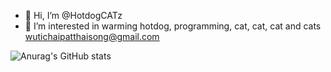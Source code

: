 - 👋 Hi, I’m @HotdogCATz
- 👀 I’m interested in warming hotdog, programming, cat, cat, cat and cats
wutichaipatthaisong@gmail.com <personal e-mail>

![Anurag's GitHub stats](https://github-readme-stats.vercel.app/api?username=HotdogCATz&show=reviews,discussions_started,discussions_answered,prs_merged,prs_merged_percentage)

<!---
HotdogCATz/HotdogCATz is a ✨ special ✨ repository because its `README.md` (this file) appears on your GitHub profile.
You can click the Preview link to take a look at your changes.
--->
